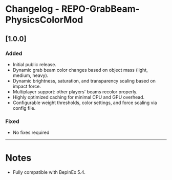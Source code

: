 # Changelog - REPO-GrabBeam-PhysicsColorMod

## [1.0.0]
### Added
- Initial public release.
- Dynamic grab beam color changes based on object mass (light, medium, heavy).
- Dynamic brightness, saturation, and transparency scaling based on impact force.
- Multiplayer support: other players' beams recolor properly.
- Highly optimized caching for minimal CPU and GPU overhead.
- Configurable weight thresholds, color settings, and force scaling via config file.

### Fixed
- No fixes required
---

# Notes
- Fully compatible with BepInEx 5.4.
